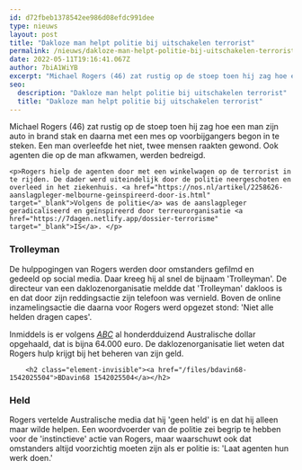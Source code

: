 ```yaml
---
id: d72fbeb1378542ee986d08efdc991dee
type: nieuws
layout: post
title: "Dakloze man helpt politie bij uitschakelen terrorist"
permalink: /nieuws/dakloze-man-helpt-politie-bij-uitschakelen-terrorist/
date: 2022-05-11T19:16:41.067Z
author: 7biA1WiYB
excerpt: "Michael Rogers (46) zat rustig op de stoep toen hij zag hoe een man zijn auto in brand stak en daarna met een mes op voorbijgangers begon in te steken. Een man overleefde het niet, twee mensen raakten gewond. Ook agenten die op de man afkwamen, werden bedreigd.  "
seo:
  description: "Dakloze man helpt politie bij uitschakelen terrorist"
  title: "Dakloze man helpt politie bij uitschakelen terrorist"
---
```

Michael Rogers (46) zat rustig op de stoep toen hij zag hoe een man zijn auto in brand stak en daarna met een mes op voorbijgangers begon in te steken. Een man overleefde het niet, twee mensen raakten gewond. Ook agenten die op de man afkwamen, werden bedreigd.  

    <p>Rogers hielp de agenten door met een winkelwagen op de terrorist in te rijden. De dader werd uiteindelijk door de politie neergeschoten en overleed in het ziekenhuis. <a href="https://nos.nl/artikel/2258626-aanslagpleger-melbourne-geinspireerd-door-is.html" target="_blank">Volgens de politie</a> was de aanslagpleger geradicaliseerd en geïnspireerd door terreurorganisatie <a href="https://7dagen.netlify.app/dossier-terrorisme" target="_blank">IS</a>. </p>
<h3>Trolleyman</h3>
<p>De hulppogingen van Rogers werden door omstanders gefilmd en gedeeld op social media. Daar kreeg hij al snel de bijnaam 'Trolleyman'. De directeur van een daklozenorganisatie meldde dat 'Trolleyman' dakloos is en dat door zijn reddingsactie zijn telefoon was vernield. Boven de online inzamelingsactie die daarna voor Rogers werd opgezet stond: 'Niet alle helden dragen capes'.</p>
<p>Inmiddels is er volgens <em><a href="https://www.abc.net.au/news/2018-11-12/trolley-man-fundraiser-pellegrini-bourke-street-attack-sisto/10486800" target="_blank">ABC</a></em> al honderdduizend Australische dollar opgehaald, dat is bijna 64.000 euro. De daklozenorganisatie liet weten dat Rogers hulp krijgt bij het beheren van zijn geld. <div class="media media-element-container media-default"><div id="file-535274" class="file file-document file-text-oembed">

        <h2 class="element-invisible"><a href="/files/bdavin68-1542025504">BDavin68 1542025504</a></h2>
    
  
  <div class="content">
    
  </div>

  
</div>
</div>
<h3>Held</h3>
<p>Rogers vertelde Australische media dat hij 'geen held' is en dat hij alleen maar wilde helpen. Een woordvoerder van de politie zei begrip te hebben voor de 'instinctieve' actie van Rogers, maar waarschuwt ook dat omstanders altijd voorzichtig moeten zijn als er politie is: 'Laat agenten hun werk doen.'</p>  
